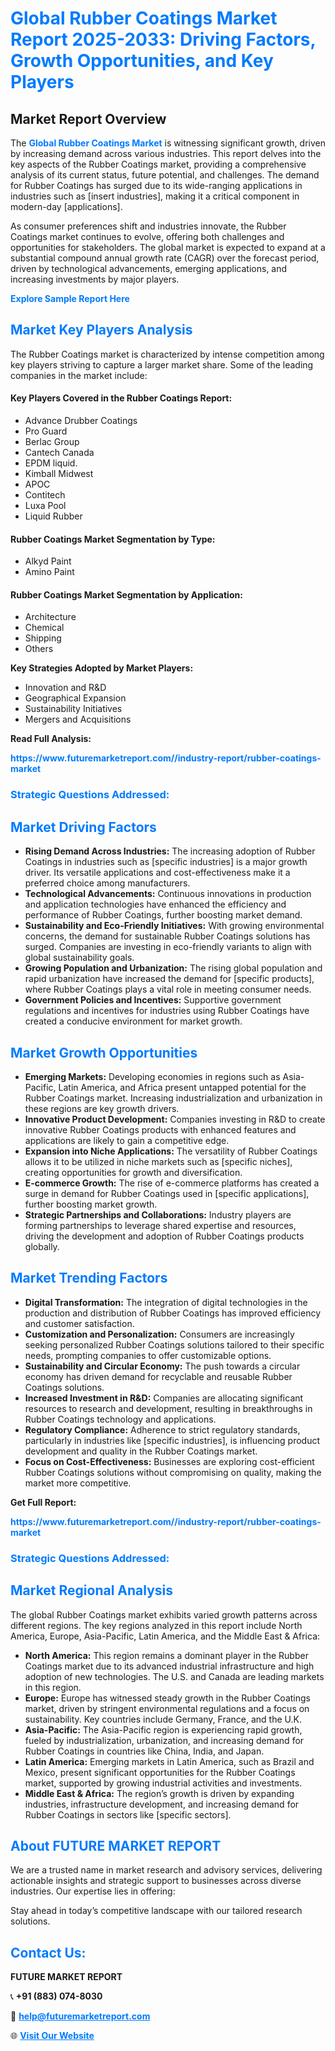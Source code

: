 <h1 style="color: #007BFF;">Global Rubber Coatings Market Report 2025-2033: Driving Factors, Growth Opportunities, and Key Players</h1>

<section id="overview">
<h2>Market Report Overview</h2>
<p>The <a href="https://www.futuremarketreport.com//industry-report/rubber-coatings-market" style="color: #007BFF; text-decoration: none;"><strong>Global Rubber Coatings Market</strong></a> is witnessing significant growth, driven by increasing demand across various industries. This report delves into the key aspects of the Rubber Coatings market, providing a comprehensive analysis of its current status, future potential, and challenges. The demand for Rubber Coatings has surged due to its wide-ranging applications in industries such as [insert industries], making it a critical component in modern-day [applications].</p>
<p>As consumer preferences shift and industries innovate, the Rubber Coatings market continues to evolve, offering both challenges and opportunities for stakeholders. The global market is expected to expand at a substantial compound annual growth rate (CAGR) over the forecast period, driven by technological advancements, emerging applications, and increasing investments by major players.</p>
</section>

<section id="overview">
<p><a href="https://www.futuremarketreport.com//request-sample/reportId=89946" style="color: #007BFF; text-decoration: none;"><strong>Explore Sample Report Here</strong></a></p>
</section>

<section id="key-players">
<h2 style="color: #007BFF;">Market Key Players Analysis</h2>
<p>The Rubber Coatings market is characterized by intense competition among key players striving to capture a larger market share. Some of the leading companies in the market include:</p>
<h4>Key Players Covered in the Rubber Coatings Report:</h4>
<ul><li>Advance Drubber Coatings</li><li>Pro Guard</li><li>Berlac Group</li><li>Cantech Canada</li><li>EPDM liquid.</li><li>Kimball Midwest</li><li>APOC</li><li>Contitech</li><li>Luxa Pool</li><li>Liquid Rubber</li></ul>
<h4>Rubber Coatings Market Segmentation by Type:</h4>
<ul><li>Alkyd Paint</li><li>Amino Paint</li></ul>

<h4>Rubber Coatings Market Segmentation by Application:</h4>
<ul><li>Architecture</li><li>Chemical</li><li>Shipping</li><li>Others</li></ul>
<p><strong>Key Strategies Adopted by Market Players:</strong></p>
<ul>
<li>Innovation and R&D</li>
<li>Geographical Expansion</li>
<li>Sustainability Initiatives</li>
<li>Mergers and Acquisitions</li>
</ul>
</section>

<section>
<p><strong>Read Full Analysis: </strong></p><a href="https://www.futuremarketreport.com//industry-report/rubber-coatings-market" style="color: #007BFF; text-decoration: none;"><strong>https://www.futuremarketreport.com//industry-report/rubber-coatings-market</strong></a>
<h3 style="color: #007BFF;">Strategic Questions Addressed:</h3>
</section>

<section id="driving-factors">
<h2 style="color: #007BFF;">Market Driving Factors</h2>
<ul>
<li><strong>Rising Demand Across Industries:</strong> The increasing adoption of Rubber Coatings in industries such as [specific industries] is a major growth driver. Its versatile applications and cost-effectiveness make it a preferred choice among manufacturers.</li>
<li><strong>Technological Advancements:</strong> Continuous innovations in production and application technologies have enhanced the efficiency and performance of Rubber Coatings, further boosting market demand.</li>
<li><strong>Sustainability and Eco-Friendly Initiatives:</strong> With growing environmental concerns, the demand for sustainable Rubber Coatings solutions has surged. Companies are investing in eco-friendly variants to align with global sustainability goals.</li>
<li><strong>Growing Population and Urbanization:</strong> The rising global population and rapid urbanization have increased the demand for [specific products], where Rubber Coatings plays a vital role in meeting consumer needs.</li>
<li><strong>Government Policies and Incentives:</strong> Supportive government regulations and incentives for industries using Rubber Coatings have created a conducive environment for market growth.</li>
</ul>
</section>

<section id="growth-opportunities">
<h2 style="color: #007BFF;">Market Growth Opportunities</h2>
<ul>
<li><strong>Emerging Markets:</strong> Developing economies in regions such as Asia-Pacific, Latin America, and Africa present untapped potential for the Rubber Coatings market. Increasing industrialization and urbanization in these regions are key growth drivers.</li>
<li><strong>Innovative Product Development:</strong> Companies investing in R&D to create innovative Rubber Coatings products with enhanced features and applications are likely to gain a competitive edge.</li>
<li><strong>Expansion into Niche Applications:</strong> The versatility of Rubber Coatings allows it to be utilized in niche markets such as [specific niches], creating opportunities for growth and diversification.</li>
<li><strong>E-commerce Growth:</strong> The rise of e-commerce platforms has created a surge in demand for Rubber Coatings used in [specific applications], further boosting market growth.</li>
<li><strong>Strategic Partnerships and Collaborations:</strong> Industry players are forming partnerships to leverage shared expertise and resources, driving the development and adoption of Rubber Coatings products globally.</li>
</ul>
</section>

<section id="trending-factors">
<h2 style="color: #007BFF;">Market Trending Factors</h2>
<ul>
<li><strong>Digital Transformation:</strong> The integration of digital technologies in the production and distribution of Rubber Coatings has improved efficiency and customer satisfaction.</li>
<li><strong>Customization and Personalization:</strong> Consumers are increasingly seeking personalized Rubber Coatings solutions tailored to their specific needs, prompting companies to offer customizable options.</li>
<li><strong>Sustainability and Circular Economy:</strong> The push towards a circular economy has driven demand for recyclable and reusable Rubber Coatings solutions.</li>
<li><strong>Increased Investment in R&D:</strong> Companies are allocating significant resources to research and development, resulting in breakthroughs in Rubber Coatings technology and applications.</li>
<li><strong>Regulatory Compliance:</strong> Adherence to strict regulatory standards, particularly in industries like [specific industries], is influencing product development and quality in the Rubber Coatings market.</li>
<li><strong>Focus on Cost-Effectiveness:</strong> Businesses are exploring cost-efficient Rubber Coatings solutions without compromising on quality, making the market more competitive.</li>
</ul>
</section>

<section>
<p><strong>Get Full Report: </strong></p><a href="https://www.futuremarketreport.com//industry-report/rubber-coatings-market" style="color: #007BFF; text-decoration: none;"><strong>https://www.futuremarketreport.com//industry-report/rubber-coatings-market</strong></a>
<h3 style="color: #007BFF;">Strategic Questions Addressed:</h3>
</section>


<section id="regional-analysis">
<h2 style="color: #007BFF;">Market Regional Analysis</h2>
<p>The global Rubber Coatings market exhibits varied growth patterns across different regions. The key regions analyzed in this report include North America, Europe, Asia-Pacific, Latin America, and the Middle East & Africa:</p>
<ul>
<li><strong>North America:</strong> This region remains a dominant player in the Rubber Coatings market due to its advanced industrial infrastructure and high adoption of new technologies. The U.S. and Canada are leading markets in this region.</li>
<li><strong>Europe:</strong> Europe has witnessed steady growth in the Rubber Coatings market, driven by stringent environmental regulations and a focus on sustainability. Key countries include Germany, France, and the U.K.</li>
<li><strong>Asia-Pacific:</strong> The Asia-Pacific region is experiencing rapid growth, fueled by industrialization, urbanization, and increasing demand for Rubber Coatings in countries like China, India, and Japan.</li>
<li><strong>Latin America:</strong> Emerging markets in Latin America, such as Brazil and Mexico, present significant opportunities for the Rubber Coatings market, supported by growing industrial activities and investments.</li>
<li><strong>Middle East & Africa:</strong> The region’s growth is driven by expanding industries, infrastructure development, and increasing demand for Rubber Coatings in sectors like [specific sectors].</li>
</ul>
</section>

<footer>
<h2 style="color: #007BFF;">About FUTURE MARKET REPORT</h2>
<p>We are a trusted name in market research and advisory services, delivering actionable insights and strategic support to businesses across diverse industries. Our expertise lies in offering:</p>

<p>Stay ahead in today’s competitive landscape with our tailored research solutions.</p>

<h2 style="color: #007BFF;">Contact Us:</h2>
<p><strong>FUTURE MARKET REPORT</strong></p>
<p>📞 <strong>+91 (883) 074-8030</strong></p>
<p>📧 <strong><a href="mailto:help@futuremarketreport.com" style="color: #007BFF;">help@futuremarketreport.com</a></strong></p>
<p>🌐 <strong><a href="https://www.futuremarketreport.com/" style="color: #007BFF;">Visit Our Website</a></strong></p>
</footer>